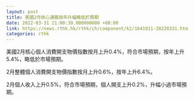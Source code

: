 ```yaml
---
layout: post
title: 美國2月核心通脹按年升幅略低於預期
date: 2022-03-31 21:00:39.000000000 +08:00
link: https://news.rthk.hk/rthk/ch/component/k2/1641911-20220331.htm
categories: rthk
---
```


美國2月核心個人消費開支物價指數按月上升0.4%，符合市場預期，按年上升5.4%，略低於市場預期。

2月整體個人消費開支物價指數按月上升0.6%，按年上升6.4%。

2月個人收入上升0.5%，符合市場預期，個人開支上升0.2%，升幅小過市場預期。
